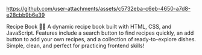 https://github.com/user-attachments/assets/c5732eba-c6eb-4650-a7d8-e28cbb9b6e39


Recipe Book 📖🍴
A dynamic recipe book built with HTML, CSS, and JavaScript.
Features include a search button to find recipes quickly, an add button to add your own recipes, and a collection of ready-to-explore dishes.
Simple, clean, and perfect for practicing frontend skills!
